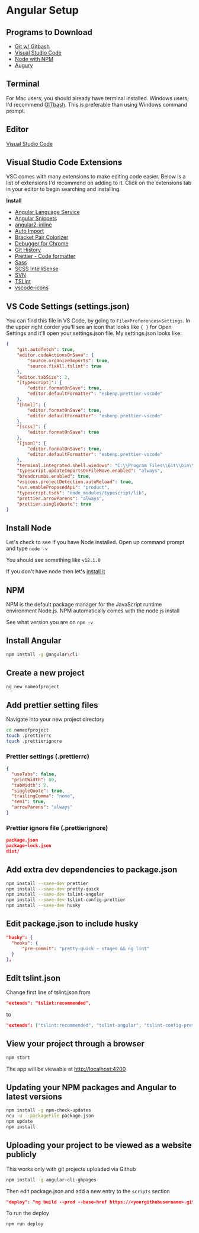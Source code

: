 # Angular Setup

## Programs to Download
* [Git w/ Gitbash](https://git-scm.com/downloads)
* [Visual Studio Code](https://code.visualstudio.com/Download)
* [Node with NPM](https://nodejs.org/en)
* [Augury](https://augury.rangle.io/)

## Terminal
For Mac users, you should already have terminal installed. Windows users, I'd recommend [GITbash](http://git-scm.com). This is preferable than using Windows command prompt.

## Editor
[Visual Studio Code](https://code.visualstudio.com/Download)

## Visual Studio Code Extensions
VSC comes with many extensions to make editing code easier. Below is a list of extensions I'd recommend on adding to it. Click on the extensions tab in your editor to begin searching and installing.

**Install**
* [Angular Language Service](https://marketplace.visualstudio.com/items?itemName=Angular.ng-template)
* [Angular Snippets](https://marketplace.visualstudio.com/items?itemName=johnpapa.Angular2)
* [angular2-inline](https://marketplace.visualstudio.com/items?itemName=natewallace.angular2-inline)
* [Auto Import](https://marketplace.visualstudio.com/items?itemName=steoates.autoimport)
* [Bracket Pair Colorizer](https://marketplace.visualstudio.com/items?itemName=CoenraadS.bracket-pair-colorizer)
* [Debugger for Chrome](https://marketplace.visualstudio.com/items?itemName=msjsdiag.debugger-for-chrome)
* [Git History](https://marketplace.visualstudio.com/items?itemName=donjayamanne.githistory)
* [Prettier - Code formatter](https://marketplace.visualstudio.com/items?itemName=esbenp.prettier-vscode)
* [Sass](https://marketplace.visualstudio.com/items?itemName=robinbentley.sass-indented)
* [SCSS IntelliSense](https://marketplace.visualstudio.com/items?itemName=mrmlnc.vscode-scss)
* [SVN](https://marketplace.visualstudio.com/items?itemName=johnstoncode.svn-scm)
* [TSLint](https://marketplace.visualstudio.com/items?itemName=ms-vscode.vscode-typescript-tslint-plugin)
* [vscode-icons](https://marketplace.visualstudio.com/items?itemName=vscode-icons-team.vscode-icons)

## VS Code Settings (settings.json)
You can find this file in VS Code, by going to `File>Preferences>Settings`. In the upper right corder you'll see an icon that looks like `{ }` for Open Settings and it'll open your settings.json file. My settings.json looks like:
```json
{
    "git.autofetch": true,
    "editor.codeActionsOnSave": {
        "source.organizeImports": true,
        "source.fixAll.tslint": true
    },
    "editor.tabSize": 2,
    "[typescript]": {
        "editor.formatOnSave": true,
        "editor.defaultFormatter": "esbenp.prettier-vscode"
    },
    "[html]": {
        "editor.formatOnSave": true,
        "editor.defaultFormatter": "esbenp.prettier-vscode"
    },
    "[scss]": {
        "editor.formatOnSave": true
    },
    "[json]": {
        "editor.formatOnSave": true,
        "editor.defaultFormatter": "esbenp.prettier-vscode"
    },
    "terminal.integrated.shell.windows": "C:\\Program Files\\Git\\bin\\bash.exe",
    "typescript.updateImportsOnFileMove.enabled": "always",
    "breadcrumbs.enabled": true,
    "vsicons.projectDetection.autoReload": true,
    "svn.enableProposedApi": "product",
    "typescript.tsdk": "node_modules/typescript/lib",
    "prettier.arrowParens": "always",
    "prettier.singleQuote": true
}
```
## Install Node
Let's check to see if you have Node installed. Open up command prompt and type `node -v`

You should see something like `v12.1.0`

If you don't have node then let's [install it](https://nodejs.org/en/download)

## NPM
NPM is the default package manager for the JavaScript runtime environment Node.js. NPM automatically comes with the node.js install

See what version you are on `npm -v`

## Install Angular
```bash
npm install -g @angular\cli
```

## Create a new project
```bash
ng new nameofproject
```

## Add prettier setting files
Navigate into your new project directory
```bash
cd nameofproject
touch .prettierrc
touch .prettierignore
```

### Prettier settings (.prettierrc)
```json
{
  "useTabs": false,
  "printWidth": 80,
  "tabWidth": 2,
  "singleQuote": true,
  "trailingComma": "none",
  "semi": true,
  "arrowParens": "always"
}
```

### Prettier ignore file (.prettierignore)
```json
package.json
package-lock.json
dist/
```

## Add extra dev dependencies to package.json
```bash
npm install --save-dev prettier
npm install --save-dev pretty-quick
npm install --save-dev tslint-angular
npm install --save-dev tslint-config-prettier
npm install --save-dev husky
```

## Edit package.json to include husky
```json
"husky": {
  "hooks": {
      "pre-commit": "pretty-quick — staged && ng lint"
  }
},
```

## Edit tslint.json
Change first line of tslint.json from
```json
"extends": "tslint:recommended",
```
to
```json
"extends": ["tslint:recommended", "tslint-angular", "tslint-config-prettier"],
```

## View your project through a browser
```bash
npm start
```
The app will be viewable at [http://localhost:4200](http://localhost:4200)

## Updating your NPM packages and Angular to latest versions
```bash
npm install -g npm-check-updates
ncu -u --packageFile package.json
npm update
npm install
```

## Uploading your project to be viewed as a website publicly
This works only with git projects uploaded via Github
```bash
npm install -g angular-cli-ghpages
```
Then edit package.json and add a new entry to the `scripts` section
```json
"deploy": "ng build --prod --base-href https://<yourgithubusername>.github.io/<yourprojectname>/ && ngh --dir=dist/<yourprojectname>"
```
To run the deploy
```bash
npm run deploy
```


